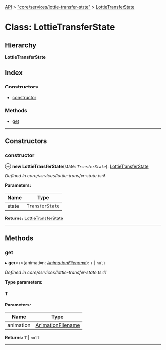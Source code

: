 [API](../README.md) > ["core/services/lottie-transfer-state"](../modules/_core_services_lottie_transfer_state_.md) > [LottieTransferState](../classes/_core_services_lottie_transfer_state_.lottietransferstate.md)

# Class: LottieTransferState

## Hierarchy

**LottieTransferState**

## Index

### Constructors

* [constructor](_core_services_lottie_transfer_state_.lottietransferstate.md#constructor)

### Methods

* [get](_core_services_lottie_transfer_state_.lottietransferstate.md#get)

---

## Constructors

<a id="constructor"></a>

###  constructor

⊕ **new LottieTransferState**(state: *`TransferState`*): [LottieTransferState](_core_services_lottie_transfer_state_.lottietransferstate.md)

*Defined in core/services/lottie-transfer-state.ts:8*

**Parameters:**

| Name | Type |
| ------ | ------ |
| state | `TransferState` |

**Returns:** [LottieTransferState](_core_services_lottie_transfer_state_.lottietransferstate.md)

___

## Methods

<a id="get"></a>

###  get

▸ **get**<`T`>(animation: *[AnimationFilename](../modules/_symbols_.md#animationfilename)*): `T` \| `null`

*Defined in core/services/lottie-transfer-state.ts:11*

**Type parameters:**

#### T 
**Parameters:**

| Name | Type |
| ------ | ------ |
| animation | [AnimationFilename](../modules/_symbols_.md#animationfilename) |

**Returns:** `T` \| `null`

___

